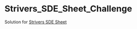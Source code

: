 # Strivers_SDE_Sheet_Challenge
Solution for <a href="https://www.codingninjas.com/codestudio/challenges/striver-sde-challenge" target="_blank">Strivers SDE Sheet</a>

